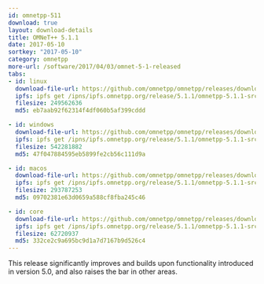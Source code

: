 ```yaml
---
id: omnetpp-511
download: true
layout: download-details
title: OMNeT++ 5.1.1
date: 2017-05-10
sortkey: "2017-05-10"
category: omnetpp
more-url: /software/2017/04/03/omnet-5-1-released
tabs:
- id: linux
  download-file-url: https://github.com/omnetpp/omnetpp/releases/download/omnetpp-5.1.1/omnetpp-5.1.1-src-linux.tgz
  ipfs: ipfs get /ipns/ipfs.omnetpp.org/release/5.1.1/omnetpp-5.1.1-src-linux.tgz
  filesize: 249562636
  md5: eb7aab92f62314f4df060b5af399cddd

- id: windows
  download-file-url: https://github.com/omnetpp/omnetpp/releases/download/omnetpp-5.1.1/omnetpp-5.1.1-src-windows.zip
  ipfs: ipfs get /ipns/ipfs.omnetpp.org/release/5.1.1/omnetpp-5.1.1-src-windows.zip
  filesize: 542281882
  md5: 47f047884595eb5899fe2cb56c111d9a

- id: macos
  download-file-url: https://github.com/omnetpp/omnetpp/releases/download/omnetpp-5.1.1/omnetpp-5.1.1-src-macosx.tgz
  ipfs: ipfs get /ipns/ipfs.omnetpp.org/release/5.1.1/omnetpp-5.1.1-src-macosx.tgz
  filesize: 293787253
  md5: 09702381e63d0659a588cf8fba245c46

- id: core
  download-file-url: https://github.com/omnetpp/omnetpp/releases/download/omnetpp-5.1.1/omnetpp-5.1.1-src-core.tgz
  ipfs: ipfs get /ipns/ipfs.omnetpp.org/release/5.1.1/omnetpp-5.1.1-src-core.tgz
  filesize: 62720937
  md5: 332ce2c9a695bc9d1a7d7167b9d526c4
---
```


This release significantly improves and builds upon functionality introduced in
version 5.0, and also raises the bar in other areas.
